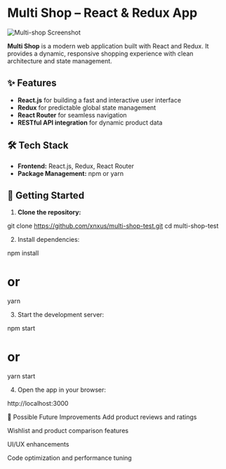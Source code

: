# Multi Shop – React & Redux App

![Multi-shop Screenshot](https://github.com/xnxus/react-redux-online-shop/assets/138105583/7d438d65-24c1-4b2f-9b1b-6b74c809e150)

**Multi Shop** is a modern web application built with React and Redux. It provides a dynamic, responsive shopping experience with clean architecture and state management.

## ✨ Features

- **React.js** for building a fast and interactive user interface
- **Redux** for predictable global state management
- **React Router** for seamless navigation
- **RESTful API integration** for dynamic product data

## 🛠️ Tech Stack

- **Frontend:** React.js, Redux, React Router
- **Package Management:** npm or yarn

## 🚀 Getting Started

1. **Clone the repository:**

git clone https://github.com/xnxus/multi-shop-test.git
cd multi-shop-test

2. Install dependencies:

npm install
# or
yarn

3. Start the development server:

npm start
# or
yarn start

4. Open the app in your browser:

http://localhost:3000

🧩 Possible Future Improvements
Add product reviews and ratings

Wishlist and product comparison features

UI/UX enhancements

Code optimization and performance tuning
